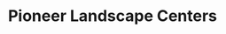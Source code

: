 ---
title: "Pioneer Landscape Centers"
url: /chandler/pioneer-landscape-centers/
shop: garden centre
---